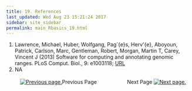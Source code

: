 ```yaml
---
title: 19. References
last_updated: Wed Aug 23 15:21:24 2017
sidebar: site_sidebar
permalink: main_Rbasics_19.html
---
```

 
1. Lawrence, Michael, Huber, Wolfgang, Pag\`{e}s, Herv\'{e}, Aboyoun, Patrick, Carlson, Marc, Gentleman, Robert, Morgan, Martin T, Carey, Vincent J (2013) Software for computing and annotating genomic ranges. PLoS Comput. Biol., 9: e1003118; [URL](http://dx.doi.org/10.1371/journal.pcbi.1003118)
2. NA
<br><br><center><a href="main_Rbasics_18.html"><img src="images/left_arrow.png" alt="Previous page."></a>Previous Page &nbsp; &nbsp; &nbsp; &nbsp; &nbsp; &nbsp; &nbsp; &nbsp; &nbsp; &nbsp; Next Page
<a href="main_Rbasics_01.html"><img src="images/right_arrow.png" alt="Next page."></a></center>
